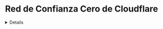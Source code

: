 # Red de Confianza Cero de Cloudflare

<details>

{% hint style="success" %}
Aprende y practica Hacking en AWS:<img src="/.gitbook/assets/image.png" alt="" data-size="line">[**HackTricks Training AWS Red Team Expert (ARTE)**](https://training.hacktricks.xyz/courses/arte)<img src="/.gitbook/assets/image.png" alt="" data-size="line">\
Aprende y practica Hacking en GCP: <img src="/.gitbook/assets/image (2).png" alt="" data-size="line">[**HackTricks Training GCP Red Team Expert (GRTE)**<img src="/.gitbook/assets/image (2).png" alt="" data-size="line">](https://training.hacktricks.xyz/courses/grte)

<details>

<summary>Apoya a HackTricks</summary>

* Revisa los [**planes de suscripción**](https://github.com/sponsors/carlospolop)!
* **Únete al** 💬 [**grupo de Discord**](https://discord.gg/hRep4RUj7f) o al [**grupo de telegram**](https://t.me/peass) o **síguenos** en **Twitter** 🐦 [**@hacktricks\_live**](https://twitter.com/hacktricks\_live)**.**
* **Comparte trucos de hacking enviando PRs a los** [**HackTricks**](https://github.com/carlospolop/hacktricks) y [**HackTricks Cloud**](https://github.com/carlospolop/hacktricks-cloud) repositorios de github.

</details>
{% endhint %}

En una cuenta de **Red de Confianza Cero de Cloudflare** hay algunas **configuraciones y servicios** que se pueden configurar. En esta página vamos a **analizar las configuraciones relacionadas con la seguridad de cada sección:**

<figure><img src="../../.gitbook/assets/image (206).png" alt=""><figcaption></figcaption></figure>

## Análisis

* [ ] Útil para **conocer el entorno**

## **Gateway**

* [ ] En **`Políticas`** es posible generar políticas para **restringir** por **DNS**, **red** o solicitud **HTTP** quién puede acceder a las aplicaciones.
* Si se utiliza, las **políticas** podrían crearse para **restringir** el acceso a sitios maliciosos.
* Esto es **solo relevante si se está utilizando un gateway**, de lo contrario, no hay razón para crear políticas defensivas.

## Acceso

### Aplicaciones

En cada aplicación:

* [ ] Verifica **quién** puede acceder a la aplicación en las **Políticas** y asegúrate de que **solo** los **usuarios** que **necesitan acceso** a la aplicación puedan acceder.
* Para permitir el acceso se van a utilizar **`Grupos de Acceso`** (y también se pueden establecer **reglas adicionales**)
* [ ] Verifica los **proveedores de identidad disponibles** y asegúrate de que no sean demasiado abiertos
* [ ] En **`Configuración`**:
* [ ] Verifica que **CORS no esté habilitado** (si está habilitado, verifica que sea **seguro** y que no permita todo)
* [ ] Las cookies deben tener el atributo **Strict Same-Site**, **HTTP Only** y la **cookie de enlace** debe estar **habilitada** si la aplicación es HTTP.
* [ ] Considera habilitar también el **renderizado del navegador** para una mejor **protección. Más información sobre** [**aislamiento remoto del navegador aquí**](https://blog.cloudflare.com/cloudflare-and-remote-browser-isolation/)**.**

### **Grupos de Acceso**

* [ ] Verifica que los grupos de acceso generados estén **correctamente restringidos** a los usuarios que deberían permitir.
* [ ] Es especialmente importante verificar que el **grupo de acceso predeterminado no sea muy abierto** (no esté permitiendo a demasiadas personas) ya que por **defecto** cualquiera en ese **grupo** podrá **acceder a las aplicaciones**.
* Ten en cuenta que es posible dar **acceso** a **TODOS** y a otras **políticas muy abiertas** que no se recomiendan a menos que sea 100% necesario.

### Autenticación de Servicio

* [ ] Verifica que todos los tokens de servicio **caduquen en 1 año o menos**

### Túneles

TODO

## Mi Equipo

TODO

## Registros

* [ ] Puedes buscar **acciones inesperadas** de los usuarios

## Configuraciones

* [ ] Verifica el **tipo de plan**
* [ ] Es posible ver el nombre del propietario de la **tarjeta de crédito**, los **últimos 4 dígitos**, la fecha de **vencimiento** y la **dirección**
* [ ] Se recomienda **agregar una Expiración de Asiento de Usuario** para eliminar usuarios que realmente no utilizan este servicio

<details>

{% hint style="success" %}
Aprende y practica Hacking en AWS:<img src="/.gitbook/assets/image.png" alt="" data-size="line">[**HackTricks Training AWS Red Team Expert (ARTE)**](https://training.hacktricks.xyz/courses/arte)<img src="/.gitbook/assets/image.png" alt="" data-size="line">\
Aprende y practica Hacking en GCP: <img src="/.gitbook/assets/image (2).png" alt="" data-size="line">[**HackTricks Training GCP Red Team Expert (GRTE)**<img src="/.gitbook/assets/image (2).png" alt="" data-size="line">](https://training.hacktricks.xyz/courses/grte)

<details>

<summary>Apoya a HackTricks</summary>

* Revisa los [**planes de suscripción**](https://github.com/sponsors/carlospolop)!
* **Únete al** 💬 [**grupo de Discord**](https://discord.gg/hRep4RUj7f) o al [**grupo de telegram**](https://t.me/peass) o **síguenos** en **Twitter** 🐦 [**@hacktricks\_live**](https://twitter.com/hacktricks\_live)**.**
* **Comparte trucos de hacking enviando PRs a los** [**HackTricks**](https://github.com/carlospolop/hacktricks) y [**HackTricks Cloud**](https://github.com/carlospolop/hacktricks-cloud) repositorios de github.

</details>
{% endhint %}
